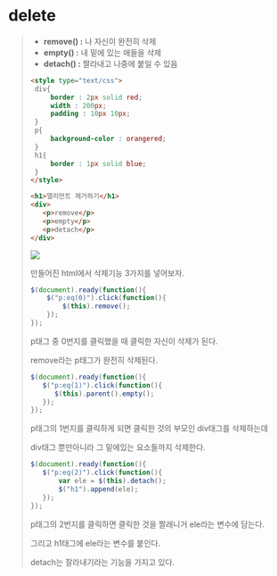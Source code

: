 # delete

> - **remove() :** 나 자신이 완전히 삭제
> - **empty() :** 내 밑에 있는 애들을 삭제
> - **detach() :** 짤라내고 나중에 붙일 수 있음
>
>  
>
>  ```html
> <style type="text/css">
> 	div{
> 		border : 2px solid red;
> 		width : 200px;
> 		padding : 10px 10px;
> 	}
> 	p{
> 		background-color : orangered;
> 	}
> 	h1{
> 		border : 1px solid blue;
> 	}
> </style>
> 
> <h1>앨리먼트 제거하기</h1>
> <div>
>     <p>remove</p>
>     <p>empty</p>
>     <p>detach</p>
> </div>
>  ```
>
> 
>
> ![](https://postfiles.pstatic.net/MjAyMDA2MjFfMjE5/MDAxNTkyNzIwNDA4Nzgx.hautnYsJH-5XFKwxk4TtSMc3jjnfzVatLI70kJtSJ3gg.4lNBEmgFddjSKL6qGk5Wh4lLh_QM4TUs4e4mMTOHyJwg.PNG.rgusqls/image.png?type=w773)
>
>  만들어진 html에서 삭제기능 3가지를 넣어보자.
>
> ```javascript
> $(document).ready(function(){
>     $("p:eq(0)").click(function(){
>         $(this).remove();
>     });
> });
> ```
>
> p태그 중 0번지를 클릭했을 때 클릭한 자신이 삭제가 된다.
>
> remove라는 p태그가 완전히 삭제된다.
>
>  
>
> ```javascript
> $(document).ready(function(){
>    $("p:eq(1)").click(function(){
>       $(this).parent().empty(); 
>    }); 
> });
> ```
>
> p태그의 1번지를 클릭하게 되면 클릭한 것의 부모인 div태그를 삭제하는데
>
> div태그 뿐만아니라 그 밑에있는 요소들까지 삭제한다.
>
>  
>
> ```javascript
> $(document).ready(function(){
>    $("p:eq(2)").click(function(){
>        var ele = $(this).detach();
>        $("h1").append(ele);
>    }); 
> });
> ```
>
> p태그의 2번지를 클릭하면 클릭한 것을 짤래니거 ele라는 변수에 담는다.
>
> 그리고 h1태그에 ele라는 변수를 붙인다.
>
> detach는 잘라내기라는 기능을 가지고 있다.